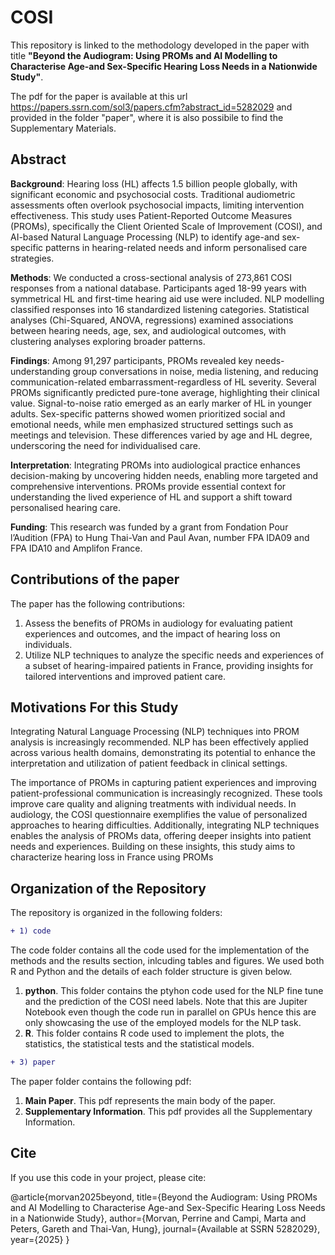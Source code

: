 # COSI
This repository is linked to the methodology developed in the paper with title **"Beyond the Audiogram: Using PROMs and AI Modelling to Characterise Age-and Sex-Specific Hearing Loss Needs in a Nationwide Study"**.  

The pdf for the paper is available at this url https://papers.ssrn.com/sol3/papers.cfm?abstract_id=5282029 and provided in the folder "paper", where it is also possibile to find the Supplementary Materials.

## **Abstract**

**Background**: Hearing loss (HL) affects 1.5 billion people globally, with significant economic and psychosocial costs. Traditional audiometric assessments often overlook psychosocial impacts, limiting intervention effectiveness. This study uses Patient-Reported Outcome Measures (PROMs), specifically the Client Oriented Scale of Improvement (COSI), and AI-based Natural Language Processing (NLP) to identify age-and sex-specific patterns in hearing-related needs and inform personalised care strategies.

**Methods**: We conducted a cross-sectional analysis of 273,861 COSI responses from a national database. Participants aged 18-99 years with symmetrical HL and first-time hearing aid use were included. NLP modelling classified responses into 16 standardized listening categories. Statistical analyses (Chi-Squared, ANOVA, regressions) examined associations between hearing needs, age, sex, and audiological outcomes, with clustering analyses exploring broader patterns.

**Findings**: Among 91,297 participants, PROMs revealed key needs-understanding group conversations in noise, media listening, and reducing communication-related embarrassment-regardless of HL severity. Several PROMs significantly predicted pure-tone average, highlighting their clinical value. Signal-to-noise ratio emerged as an early marker of HL in younger adults. Sex-specific patterns showed women prioritized social and emotional needs, while men emphasized structured settings such as meetings and television. These differences varied by age and HL degree, underscoring the need for individualised care.

**Interpretation**: Integrating PROMs into audiological practice enhances decision-making by uncovering hidden needs, enabling more targeted and comprehensive interventions. PROMs provide essential context for understanding the lived experience of HL and support a shift toward personalised hearing care.

**Funding**: This research was funded by a grant from Fondation Pour l’Audition (FPA) to Hung Thai-Van and Paul Avan, number FPA IDA09 and FPA IDA10 and Amplifon France.


## Contributions of the paper
The paper has the following contributions:
1. Assess the benefits of PROMs in audiology for evaluating patient experiences and outcomes, and the impact of hearing loss on individuals.
2. Utilize NLP techniques to analyze the specific needs and experiences of a subset of hearing-impaired patients in France, providing insights for tailored interventions and improved patient care.


## Motivations For this Study

Integrating Natural Language Processing (NLP) techniques into PROM analysis is increasingly recommended. NLP has been effectively applied across various health domains, demonstrating its potential to enhance the interpretation and utilization of patient feedback in clinical settings.

The importance of PROMs in capturing patient experiences and improving patient-professional communication is increasingly recognized. These tools improve care quality and aligning treatments with individual needs. In audiology, the COSI questionnaire exemplifies the value of personalized approaches to hearing difficulties. Additionally, integrating NLP techniques enables the analysis of PROMs data, offering deeper insights into patient needs and experiences. Building on these insights, this study aims to characterize hearing loss in France using PROMs


## Organization of the Repository
The repository is organized in the following folders:

```diff
+ 1) code
```
The code folder contains all the code used for the implementation of the methods and the results section, inlcuding tables and figures. We used both R and Python and the details of each folder structure is given below.

1.  **python**. This folder contains the ptyhon code used for the NLP fine tune and the prediction of the COSI need labels. Note that this are Jupiter Notebook even though the code run in parallel on GPUs hence this are only showcasing the use of the employed models for the NLP task.
2. **R**. This folder contains R code used to implement the plots, the statistics, the statistical tests and the statistical models.


```diff
+ 3) paper 
```

The paper folder contains the following pdf:

1.  **Main Paper**. This pdf represents the main body of the paper.
2.  **Supplementary Information**. This pdf provides all the Supplementary Information.



## Cite

If you use this code in your project, please cite:

@article{morvan2025beyond,
  title={Beyond the Audiogram: Using PROMs and AI Modelling to Characterise Age-and Sex-Specific Hearing Loss Needs in a Nationwide Study},
  author={Morvan, Perrine and Campi, Marta and Peters, Gareth and Thai-Van, Hung},
  journal={Available at SSRN 5282029},
  year={2025}
}
